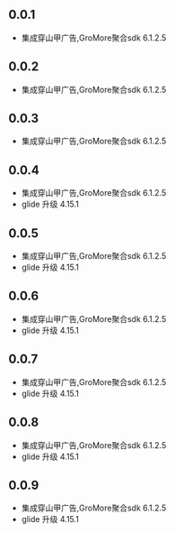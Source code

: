 <!--
 * @Author: lipeng 1162423147@qq.com
 * @Date: 2024-06-06 21:17:15
 * @LastEditors: lipeng 1162423147@qq.com
 * @LastEditTime: 2024-06-08 18:00:47
 * @FilePath: /flutterad/CHANGELOG.md
 * @Description: 这是默认设置,请设置`customMade`, 打开koroFileHeader查看配置 进行设置: https://github.com/OBKoro1/koro1FileHeader/wiki/%E9%85%8D%E7%BD%AE
-->

## 0.0.1

* 集成穿山甲广告,GroMore聚合sdk 6.1.2.5

## 0.0.2

* 集成穿山甲广告,GroMore聚合sdk 6.1.2.5


## 0.0.3

* 集成穿山甲广告,GroMore聚合sdk 6.1.2.5


## 0.0.4

* 集成穿山甲广告,GroMore聚合sdk 6.1.2.5
* glide 升级 4.15.1

## 0.0.5

* 集成穿山甲广告,GroMore聚合sdk 6.1.2.5
* glide 升级 4.15.1

## 0.0.6

* 集成穿山甲广告,GroMore聚合sdk 6.1.2.5
* glide 升级 4.15.1

## 0.0.7

* 集成穿山甲广告,GroMore聚合sdk 6.1.2.5
* glide 升级 4.15.1

## 0.0.8

* 集成穿山甲广告,GroMore聚合sdk 6.1.2.5
* glide 升级 4.15.1

## 0.0.9

* 集成穿山甲广告,GroMore聚合sdk 6.1.2.5
* glide 升级 4.15.1